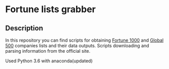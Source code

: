 # Fortune lists grabber

## Description
In this repository you can find scripts for obtaining [Fortune 1000](http://fortune.com/fortune500/) and [Global 500](http://fortune.com/global500/) companies lists and their data outputs. Scripts downloading and parsing information from the official site.

Used Python 3.6 with anaconda(updated)

